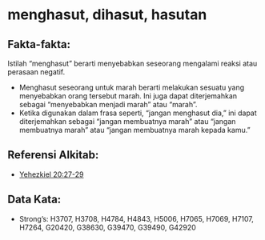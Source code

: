 # menghasut, dihasut, hasutan

## Fakta-fakta:

Istilah “menghasut” berarti menyebabkan seseorang mengalami reaksi atau perasaan negatif.

* Menghasut seseorang untuk marah berarti melakukan sesuatu yang menyebabkan orang tersebut marah. Ini juga dapat diterjemahkan sebagai “menyebabkan menjadi marah” atau “marah”.
* Ketika digunakan dalam frasa seperti, “jangan menghasut dia,” ini dapat diterjemahkan sebagai “jangan membuatnya marah” atau “jangan membuatnya marah” atau “jangan membuatnya marah kepada kamu.”

## Referensi Alkitab:

* [Yehezkiel 20:27-29](rc://en/tn/help/ezk/20/27)

## Data Kata:

* Strong’s: H3707, H3708, H4784, H4843, H5006, H7065, H7069, H7107, H7264, G20420, G38630, G39470, G39490, G42920
